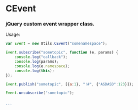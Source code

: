 CEvent
=============

### jQuery custom event wrapper class.


Usage: 

``````javascript
var Event = new Utils.CEvent("somenamespace");

Event.subscribe("sometopic", function (e, params) { 
	console.log("callback");
	console.log(params);		
	console.log(e.namespace);
	console.log(this);
});

Event.publish("sometopic", [{a:1}, "!#", {"ASDASD":123}]);

Event.unsubscribe("sometopic");	


```
